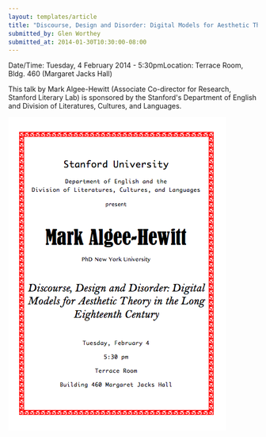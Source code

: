 ```yaml
---
layout: templates/article
title: "Discourse, Design and Disorder: Digital Models for Aesthetic Theory in the Long Eighteenth Century"
submitted_by: Glen Worthey
submitted_at: 2014-01-30T10:30:00-08:00
---
```



Date/Time: Tuesday, 4 February 2014 - 5:30pmLocation: Terrace Room, Bldg. 460 (Margaret Jacks Hall)

This talk by Mark Algee-Hewitt (Associate Co-director for Research, Stanford Literary Lab) is sponsored by the Stanford's Department of English and Division of Literatures, Cultures, and Languages.




![](../post-images/Algee-HewittPoster.png)


